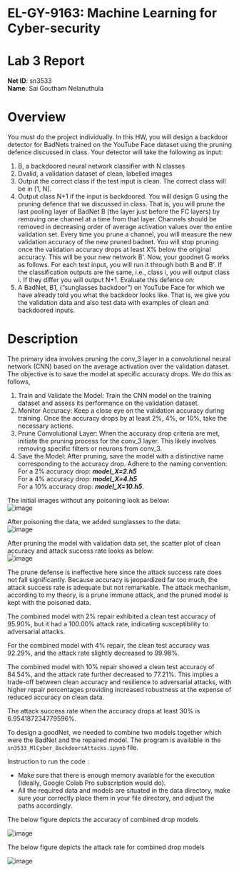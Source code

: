 # EL-GY-9163: Machine Learning for Cyber-security
# Lab 3 Report
**Net ID**: sn3533 <br>
**Name**: Sai Goutham Nelanuthula <br>

# Overview
You must do the project individually. In this HW, you will design a backdoor detector for 
BadNets trained on the YouTube Face dataset using the pruning defence discussed in 
class. Your detector will take the following as input:
1. B, a backdoored neural network classifier with N classes
2. Dvalid, a validation dataset of clean, labelled images
1. Output the correct class if the test input is clean. The correct class will be in [1, N].
2. Output class N+1 if the input is backdoored.
You will design G using the pruning defence that we discussed in class. That is, you will prune 
the last pooling layer of BadNet B (the layer just before the FC layers) by removing one 
channel at a time from that layer. Channels should be removed in decreasing order of average 
activation values over the entire validation set. Every time you prune a channel, you will 
measure the new validation accuracy of the new pruned badnet. You will stop pruning once the 
validation accuracy drops at least X% below the original accuracy. This will be your new 
network B'.
Now, your goodnet G works as follows. For each test input, you will run it through both B and 
B'. If the classification outputs are the same, i.e., class i, you will output class i. If they differ you 
will output N+1. Evaluate this defence on:
1. A BadNet, B1, (“sunglasses backdoor”) on YouTube Face for which we have already
told you what the backdoor looks like. That is, we give you the validation data and
also test data with examples of clean and backdoored inputs.

# Description
The primary idea involves pruning the conv_3 layer in a convolutional neural network (CNN) based on the average activation over the validation dataset. The objective is to save the model at specific accuracy drops. We do this as follows,
1. Train and Validate the Model: Train the CNN model on the training dataset and assess its performance on the validation dataset.
2. Monitor Accuracy: Keep a close eye on the validation accuracy during training. Once the accuracy drops by at least 2%, 4%, or 10%, take the necessary actions.
3. Prune Convolutional Layer: When the accuracy drop criteria are met, initiate the pruning process for the conv_3 layer. This likely involves removing specific filters or neurons from conv_3.
4. Save the Model: After pruning, save the model with a distinctive name corresponding to the accuracy drop. Adhere to the naming convention:
  For a 2% accuracy drop: _**model_X=2.h5**_<br>
  For a 4% accuracy drop: _**model_X=4.h5**_<br>
  For a 10% accuracy drop: _**model_X=10.h5**_.<br>

The initial images without any poisoning look as below: <br>
![image](https://github.com/gauthamsai0071/MlCyber/assets/64630509/3704ed28-89c5-44ec-9314-1136b2c7c7f6)

After poisoning the data, we added sunglasses to the data: <br>
![image](https://github.com/gauthamsai0071/MlCyber/assets/64630509/1f788895-2604-4a2d-b2ca-d8fe8ec1dcc9)
<br>

After pruning the model with validation data set, the scatter plot of clean accuracy and attack success rate looks as below:
<br>
![image](https://github.com/gauthamsai0071/MlCyber/assets/64630509/8d14d4f3-4fec-45b3-be44-7676f2d145fb)

The prune defense is ineffective here since the attack success rate does not fall significantly. Because accuracy is jeopardized far too much, the attack success rate is adequate but not remarkable. The attack mechanism, according to my theory, is a prune immune attack, and the pruned model is kept with the poisoned data. <br>

The combined model with 2% repair exhibited a clean test accuracy of 95.90%, but it had a 100.00% attack rate, indicating susceptibility to adversarial attacks.
<br>

For the combined model with 4% repair, the clean test accuracy was 92.29%, and the attack rate slightly decreased to 99.98%.
<br>

The combined model with 10% repair showed a clean test accuracy of 84.54%, and the attack rate further decreased to 77.21%. This implies a trade-off between clean accuracy and resilience to adversarial attacks, with higher repair percentages providing increased robustness at the expense of reduced accuracy on clean data.
<br>

The attack success rate when the accuracy drops at least 30% is 6.954187234779596%.

To design a goodNet, we needed to combine two models together which were the BadNet and the repaired model. The program is available in the <code>sn3533_MlCyber_BackdoorsAttacks.ipynb</code> file.

Instruction to run the code :
  - Make sure that there is enough memory available for the execution (Ideally, Google Colab Pro subscription would do).
  - All the required data and models are situated in the data directory, make sure your correctly place them in your file directory, and adjust the paths accordingly.<br>
  


The below figure depicts the accuracy of combined drop models<br>

![image](https://github.com/gauthamsai0071/MlCyber/assets/64630509/6e52c475-bd28-4773-98e3-0dabd224ded4)


The below figure depicts the attack rate for combined drop models<br>

![image](https://github.com/gauthamsai0071/MlCyber/assets/64630509/194f1d8c-fc54-49f4-8489-16715e646b7e)







